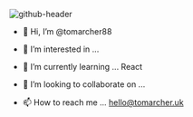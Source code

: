 ![github-header](https://user-images.githubusercontent.com/106677254/171432003-ca4a5db4-03da-44de-afa0-fcf0f56d2445.png)
- 👋 Hi, I’m @tomarcher88

- 👀 I’m interested in ...
- 🌱 I’m currently learning ... React
- 💞️ I’m looking to collaborate on ... 
- 📫 How to reach me ... hello@tomarcher.uk

<!---
tomarcher88/tomarcher88 is a ✨ special ✨ repository because its `README.md` (this file) appears on your GitHub profile.
You can click the Preview link to take a look at your changes.
--->
